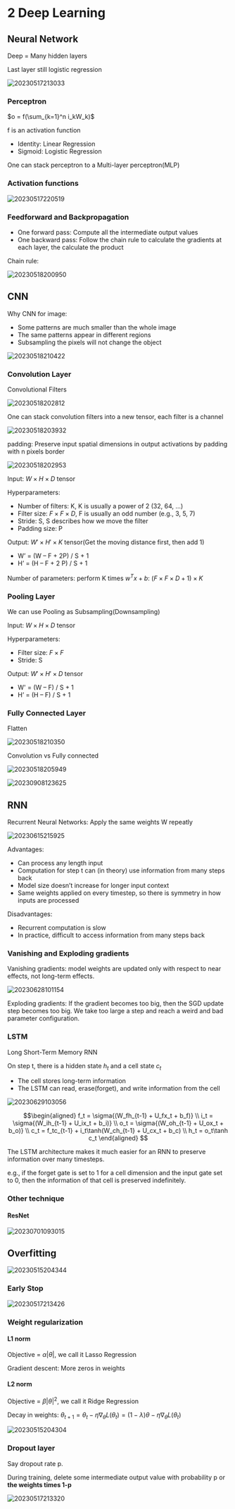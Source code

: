 # 2 Deep Learning
## Neural Network
Deep = Many hidden layers

Last layer still logistic regression

![20230517213033](https://raw.githubusercontent.com/zxc2012/image/main/20230517213033.png)

### Perceptron

$o = f(\sum_{k=1}^n i_kW_k)$

f is an activation function
- Identity: Linear Regression
- Sigmoid: Logistic Regression

One can stack perceptron to a Multi-layer perceptron(MLP)

### Activation functions

![20230517220519](https://raw.githubusercontent.com/zxc2012/image/main/20230517220519.png)

### Feedforward and Backpropagation

- One forward pass: Compute all the intermediate output values
- One backward pass: Follow the chain rule to calculate the gradients at each layer, the calculate the product

Chain rule:

![20230518200950](https://raw.githubusercontent.com/zxc2012/image/main/20230518200950.png)

## CNN

Why CNN for image:
- Some patterns are much smaller than the whole image
- The same patterns appear in different regions
- Subsampling the pixels will not change the object

![20230518210422](https://raw.githubusercontent.com/zxc2012/image/main/20230518210422.png)

### Convolution Layer
Convolutional Filters

![20230518202812](https://raw.githubusercontent.com/zxc2012/image/main/20230518202812.png)

One can stack convolution filters into a new tensor, each filter is a channel

![20230518203932](https://raw.githubusercontent.com/zxc2012/image/main/20230518203932.png)

padding: Preserve input spatial dimensions in output activations by padding with n pixels border

![20230518202953](https://raw.githubusercontent.com/zxc2012/image/main/20230518202953.png)

Input: $W \times H \times D$ tensor

Hyperparameters:
- Number of filters: K, K is usually a power of 2 (32, 64, ...)
- Filter size: $F \times F \times D$, F is usually an odd number (e.g., 3, 5, 7)
- Stride: S, S describes how we move the filter
- Padding size: P

Output: $W' \times H' \times K$ tensor(Get the moving distance first, then add 1)
- W’ = (W – F + 2P) / S + 1
- H’ = (H – F + 2 P) / S + 1

Number of parameters: perform K times $w^Tx + b$: $(F\times F \times D + 1)\times K$

### Pooling Layer

We can use Pooling as Subsampling(Downsampling)

Input: $W \times H \times D$ tensor

Hyperparameters: 
- Filter size: $F \times F$
- Stride: S

Output: $W' \times H' \times D$ tensor
- W' =  (W – F) / S + 1
- H’ = (H – F) / S + 1

### Fully Connected Layer

Flatten

![20230518210350](https://raw.githubusercontent.com/zxc2012/image/main/20230518210350.png)

Convolution vs Fully connected

![20230518205949](https://raw.githubusercontent.com/zxc2012/image/main/20230518205949.png)

![20230908123625](https://raw.githubusercontent.com/zxc2012/image/main/20230908123625.png)

## RNN

Recurrent Neural Networks: Apply the same weights W repeatly

![20230615215925](https://raw.githubusercontent.com/zxc2012/image/main/20230615215925.png)

Advantages:
- Can process any length input
- Computation for step t can (in theory) use information from
many steps back
- Model size doesn’t increase for longer input context
- Same weights applied on every timestep, so there is symmetry
in how inputs are processed

Disadvantages:
- Recurrent computation is slow
- In practice, difficult to access information from many steps
back 

### Vanishing and Exploding gradients

Vanishing gradients: model weights are updated only with respect to near effects, not long-term effects.

![20230628101154](https://raw.githubusercontent.com/zxc2012/image/main/20230628101154.png)

Exploding gradients: If the gradient becomes too big, then the SGD update step becomes too big. We take too large a step and reach a weird and bad parameter configuration.
### LSTM

Long Short-Term Memory RNN

On step t, there is a hidden state $h_t$ and a cell state $c_t$
- The cell stores long-term information
- The LSTM can read, erase(forget), and write information from the cell

![20230629103056](https://raw.githubusercontent.com/zxc2012/image/main/20230629103056.png)

$$\begin{aligned}
f_t = \sigma{(W_fh_{t-1} + U_fx_t + b_f)} \\
i_t = \sigma{(W_ih_{t-1} + U_ix_t + b_i)} \\
o_t = \sigma{(W_oh_{t-1} + U_ox_t + b_o)} \\
c_t = f_tc_{t-1} + i_t\tanh(W_ch_{t-1} + U_cx_t + b_c) \\
h_t = o_t\tanh c_t
\end{aligned}
$$

The LSTM architecture makes it much easier for an RNN to preserve information over many timesteps.

e.g., if the forget gate is set to 1 for a cell dimension and the input gate
set to 0, then the information of that cell is preserved indefinitely.
### Other technique
#### ResNet
![20230701093015](https://raw.githubusercontent.com/zxc2012/image/main/20230701093015.png)

## Overfitting

![20230515204344](https://raw.githubusercontent.com/zxc2012/image/main/20230515204344.png)

### Early Stop

![20230517213426](https://raw.githubusercontent.com/zxc2012/image/main/20230517213426.png)

### Weight regularization
#### L1 norm

Objective = $\alpha |\theta|$, we call it Lasso Regression

Gradient descent: More zeros in weights

#### L2 norm

Objective = $\beta |\theta|^2$, we call it Ridge Regression

Decay in weights: $\theta_{t+1} = \theta_{t} - \eta \nabla_{\theta} L(\theta_t)= (1-\lambda)\theta - \eta \nabla_{\theta} L(\theta_t)$

![20230515204304](https://raw.githubusercontent.com/zxc2012/image/main/20230515204304.png)

### Dropout layer

Say dropout rate p.

During training, delete some intermediate output value with probability p or **the weights times 1-p**

![20230517213320](https://raw.githubusercontent.com/zxc2012/image/main/20230517213320.png)